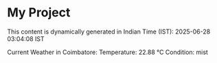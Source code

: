 # My Project

This content is dynamically generated in Indian Time (IST): 2025-06-28 03:04:08 IST


Current Weather in Coimbatore:
Temperature: 22.88 °C
Condition: mist
